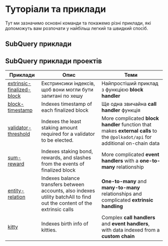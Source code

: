 # Туторіали та приклади

Тут ми зазначимо основні команди та покажемо різні приклади, які допоможуть вам розпочати у найбільш легкий та швидкий спосіб.

## SubQuery приклади



## SubQuery приклади проектів

| Приклади                                                                                      | Опис                                                                                                                     | Теми                                                                                                                          |
| --------------------------------------------------------------------------------------------- | ------------------------------------------------------------------------------------------------------------------------ | ----------------------------------------------------------------------------------------------------------------------------- |
| [extrinsic-finalized-block](https://github.com/subquery/tutorials-extrinsic-finalised-blocks) | Екстринсики індексів, щоб вони могли бути запитані по хешу                                                               | Найпростіший приклад з функцією **block handler**                                                                             |
| [block-timestamp](https://github.com/subquery/tutorials-block-timestamp)                      | Indexes timestamp of each finalized block                                                                                | Ще одна звичайна **call handler** функція                                                                                     |
| [validator-threshold](https://github.com/subquery/tutorials-validator-threshold)              | Indexes the least staking amount required for a validator to be elected.                                                 | More complicated **block handler** function that makes **external calls** to the `@polkadot/api` for additional on-chain data |
| [sum-reward](https://github.com/subquery/tutorials-sum-reward)                                | Indexes staking bond, rewards, and slashes from the events of finalized block                                            | More complicated **event handlers** with a **one-to-many** relationship                                                       |
| [entity-relation](https://github.com/subquery/tutorials-entity-relations)                     | Indexes balance transfers between accounts, also indexes utility batchAll to find out the content of the extrinsic calls | **One-to-many** and **many-to-many** relationships and complicated **extrinsic handling**                                     |
| [kitty](https://github.com/subquery/tutorials-kitty-chain)                                    | Indexes birth info of kitties.                                                                                           | Complex **call handlers** and **event handlers**, with data indexed from a **custom chain**                                   |
